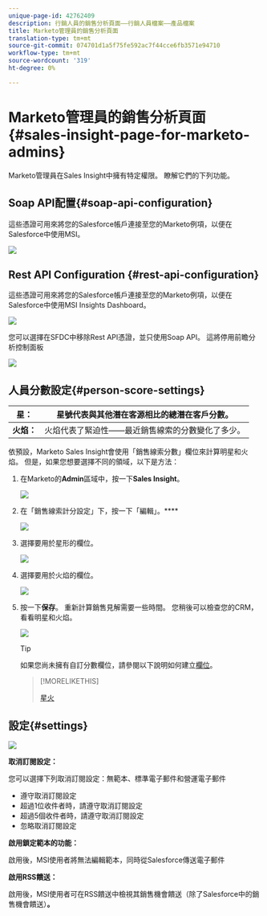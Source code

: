 ```yaml
---
unique-page-id: 42762409
description: 行銷人員的銷售分析頁面——行銷人員檔案——產品檔案
title: Marketo管理員的銷售分析頁面
translation-type: tm+mt
source-git-commit: 074701d1a5f75fe592ac7f44cce6fb3571e94710
workflow-type: tm+mt
source-wordcount: '319'
ht-degree: 0%

---
```



# Marketo管理員的銷售分析頁面{#sales-insight-page-for-marketo-admins}

Marketo管理員在Sales Insight中擁有特定權限。 瞭解它們的下列功能。

## Soap API配置{#soap-api-configuration}

這些憑證可用來將您的Salesforce帳戶連接至您的Marketo例項，以便在Salesforce中使用MSI。

![](assets/one-1.png)

## Rest API Configuration {#rest-api-configuration}

這些憑證可用來將您的Salesforce帳戶連接至您的Marketo例項，以便在Salesforce中使用MSI Insights Dashboard。

![](assets/two-1.png)

您可以選擇在SFDC中移除Rest API憑證，並只使用Soap API。 這將停用前瞻分析控制面板

![](assets/three-1.png)

## 人員分數設定{#person-score-settings}

| **星：** | 星號代表與其他潛在客源相比的總潛在客戶分數。 |
|---|---|
| **火焰：** | 火焰代表了緊迫性——最近銷售線索的分數變化了多少。 |

依預設，Marketo Sales Insight會使用「銷售線索分數」欄位來計算明星和火焰。 但是，如果您想要選擇不同的領域，以下是方法：

1. 在Marketo的&#x200B;**Admin**&#x200B;區域中，按一下&#x200B;**Sales Insight**。

   ![](assets/four.png)

1. 在「銷售線索計分設定」下，按一下「編輯」。****

   ![](assets/five.png)

1. 選擇要用於星形的欄位。

   ![](assets/six.png)

1. 選擇要用於火焰的欄位。

   ![](assets/seven.png)

1. 按一下&#x200B;**保存**。 重新計算銷售見解需要一些時間。 您稍後可以檢查您的CRM，看看明星和火焰。

   ![](assets/eight.png)

   >[!TIP]
   >
   >如果您尚未擁有自訂分數欄位，請參閱以下說明如何建立[欄位](http://docs.marketo.com/x/3wMk)。

   >[!MORELIKETHIS]
   >
   >
   >
   >[星火](http://docs.marketo.com/x/qgU6Ag)

## 設定{#settings}

![](assets/nine.png)

**取消訂閱設定：**

您可以選擇下列取消訂閱設定：無範本、標準電子郵件和營運電子郵件

* 遵守取消訂閱設定
* 超過1位收件者時，請遵守取消訂閱設定
* 超過5個收件者時，請遵守取消訂閱設定
* 忽略取消訂閱設定

**啟用鎖定範本的功能：**

啟用後，MSI使用者將無法編輯範本，同時從Salesforce傳送電子郵件

**啟用RSS饋送：**

啟用後，MSI使用者可在RSS饋送中檢視其銷售機會饋送（除了Salesforce中的銷售機會饋送）**。**
